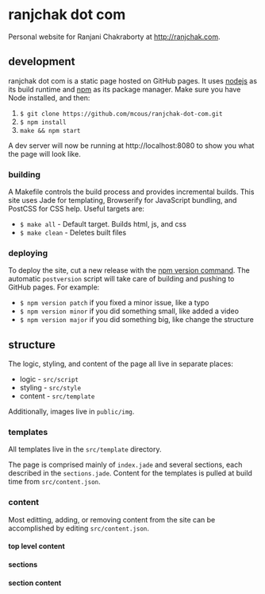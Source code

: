 # ranjchak dot com

Personal website for Ranjani Chakraborty at http://ranjchak.com.

## development

ranjchak dot com is a static page hosted on GitHub pages. It uses [nodejs](http://nodejs.org) as its build runtime and [npm](http://npmjs.org) as its package manager. Make sure you have Node installed, and then:

1. `$ git clone https://github.com/mcous/ranjchak-dot-com.git`
2. `$ npm install`
3. `make && npm start`

A dev server will now be running at http://localhost:8080 to show you what the page will look like.

### building

A Makefile controls the build process and provides incremental builds. This site uses Jade for templating, Browserify for JavaScript bundling, and PostCSS for CSS help. Useful targets are:

* `$ make all` - Default target. Builds html, js, and css
* `$ make clean` - Deletes built files

### deploying

To deploy the site, cut a new release with the [npm version command](https://docs.npmjs.com/cli/version). The automatic `postversion` script will take care of building and pushing to GitHub pages. For example:

* `$ npm version patch` if you fixed a minor issue, like a typo
* `$ npm version minor` if you did something small, like added a video
* `$ npm version major` if you did something big, like change the structure

## structure

The logic, styling, and content of the page all live in separate places:

* logic - `src/script`
* styling - `src/style`
* content - `src/template`

Additionally, images live in `public/img`.

### templates

All templates live in the `src/template` directory.

The page is comprised mainly of `index.jade` and several sections, each described in the `sections.jade`. Content for the templates is pulled at build time from `src/content.json`.

### content

Most editting, adding, or removing content from the site can be accomplished by editing `src/content.json`.

#### top level content

#### sections

#### section content
